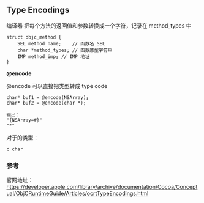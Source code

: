 ## Type Encodings

编译器 把每个方法的返回值和参数转换成一个字符，记录在 method_types 中

```
struct objc_method {
    SEL method_name;    // 函数名 SEL
    char *method_types; // 函数原型字符串
    IMP method_imp; // IMP 地址
}
```

**@encode**

@encode 可以直接把类型转成 type code

```
char* buf1 = @encode(NSArray);
char* buf2 = @encode(char *);

输出：
"{NSArray=#}"
"*"
```

对于的类型：
```
c char 

```







### 参考

官网地址：
https://developer.apple.com/library/archive/documentation/Cocoa/Conceptual/ObjCRuntimeGuide/Articles/ocrtTypeEncodings.html
